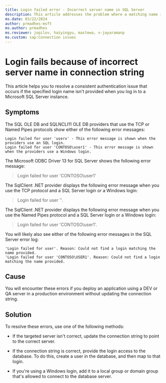```yaml
---
title: Login failed error - Incorrect server name in SQL Server
description: This article addresses the problem where a matching name isn't provided while logging in to SQL Server.
ms.date: 03/22/2024
author: prmadhes-msft
ms.author: prmadhes
ms.reviewer: jopilov, haiyingyu, mastewa, v-jayaramanp
ms.custom: sap:Connection issues
---
```


# Login fails because of incorrect server name in connection string

This article helps you to resolve a consistent authentication issue that occurs if the specified login name isn't provided when you log in to a Microsoft SQL Server instance.

## Symptoms

The SQL OLE DB and SQLNCLI11 OLE DB providers that use the TCP or Named Pipes protocols show either of the following error messages:

```output
Login failed for user 'userx' - This error message is shown when the providers use an SQL login.
Login failed for user 'CONTOSO\user1' - This error message is shown when the providers use a Windows login.
```

The Microsoft ODBC Driver 13 for SQL Server shows the following error message:

> Login failed for user 'CONTOSO\user1'

The SqlClient .NET provider displays the following error message when you use the TCP protocol and a SQL Server login or a Windows login:

> Login failed for user ''.

The SqlClient .NET provider displays the following error message when you use the Named Pipes protocol and a SQL Server login or a Windows login:

> Login failed for user 'CONTOSO\user1'.

You will likely also see either of the following error messages in the SQL Server error log:

```output
'Login failed for user'. Reason: Could not find a login matching the name provided.
'Login failed for user 'CONTOSO\USER1'. Reason: Could not find a login matching the name provided.
```

## Cause

You will encounter these errors if you deploy an application using a DEV or QA server in a production environment without updating the connection string.

## Solution

To resolve these errors, use one of the following methods:

- If the targeted server isn't correct, update the connection string to point to the correct server.

- If the connection string is correct, provide the login access to the database. To do this, create a user in the database, and then map to that login.

- If you're using a Windows login, add it to a local group or domain group that's allowed to connect to the database server.
